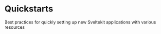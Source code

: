 # Quickstarts
Best practices for quickly setting up new Sveltekit applications with various resources
